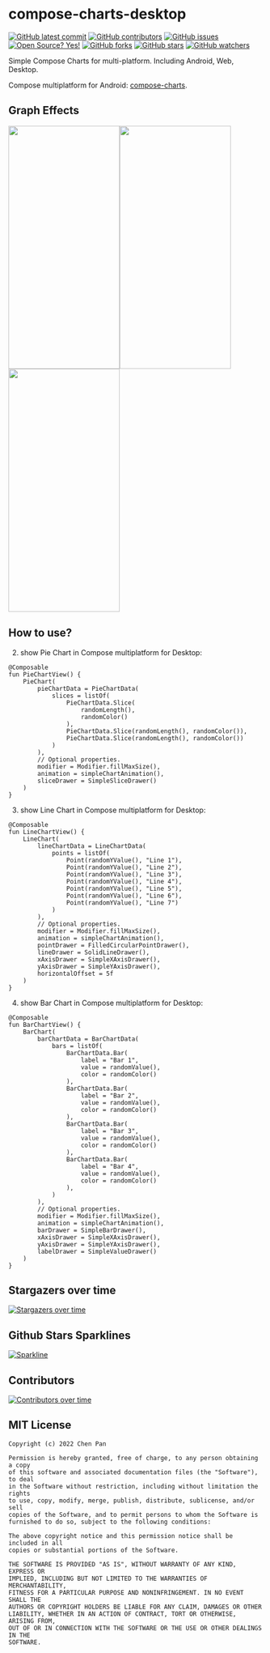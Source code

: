 # compose-charts-desktop

[![GitHub latest commit](https://badgen.net/github/last-commit/bytebeats/compose-charts-desktop)](https://github.com/bytebeats/compose-charts-desktop/commit/)
[![GitHub contributors](https://img.shields.io/github/contributors/bytebeats/compose-charts-desktop.svg)](https://github.com/bytebeats/compose-charts-desktop/graphs/contributors/)
[![GitHub issues](https://img.shields.io/github/issues/bytebeats/compose-charts-desktop.svg)](https://github.com/bytebeats/compose-charts-desktop/issues/)
[![Open Source? Yes!](https://badgen.net/badge/Open%20Source%20%3F/Yes%21/blue?icon=github)](https://github.com/bytebeats/compose-charts-desktop/)
[![GitHub forks](https://img.shields.io/github/forks/bytebeats/compose-charts-desktop.svg?style=social&label=Fork&maxAge=2592000)](https://github.com/bytebeats/compose-charts-desktop/network/)
[![GitHub stars](https://img.shields.io/github/stars/bytebeats/compose-charts-desktop.svg?style=social&label=Star&maxAge=2592000)](https://github.com/bytebeats/compose-charts-desktop/stargazers/)
[![GitHub watchers](https://img.shields.io/github/watchers/bytebeats/compose-charts-desktop.svg?style=social&label=Watch&maxAge=2592000)](https://github.com/bytebeats/compose-charts-desktop/watchers/)

Simple Compose Charts for multi-platform. Including Android, Web, Desktop.

Compose multiplatform for Android: [compose-charts](https://github.com/bytebeats/compose-charts).

## Graph Effects

<img src="/arts/pie_chart.gif" width="220" height="480"/><img src="/arts/line_chart.gif" width="220" height="480"/><img src="/arts/bar_chart.gif" width="220" height="480"/>

## How to use?

2. show Pie Chart in Compose multiplatform for Desktop:

```
@Composable
fun PieChartView() {
    PieChart(
        pieChartData = PieChartData(
            slices = listOf(
                PieChartData.Slice(
                    randomLength(),
                    randomColor()
                ),
                PieChartData.Slice(randomLength(), randomColor()),
                PieChartData.Slice(randomLength(), randomColor())
            )
        ),
        // Optional properties.
        modifier = Modifier.fillMaxSize(),
        animation = simpleChartAnimation(),
        sliceDrawer = SimpleSliceDrawer()
    )
}
```

3. show Line Chart in Compose multiplatform for Desktop:

```
@Composable
fun LineChartView() {
    LineChart(
        lineChartData = LineChartData(
            points = listOf(
                Point(randomYValue(), "Line 1"),
                Point(randomYValue(), "Line 2"),
                Point(randomYValue(), "Line 3"),
                Point(randomYValue(), "Line 4"),
                Point(randomYValue(), "Line 5"),
                Point(randomYValue(), "Line 6"),
                Point(randomYValue(), "Line 7")
            )
        ),
        // Optional properties.
        modifier = Modifier.fillMaxSize(),
        animation = simpleChartAnimation(),
        pointDrawer = FilledCircularPointDrawer(),
        lineDrawer = SolidLineDrawer(),
        xAxisDrawer = SimpleXAxisDrawer(),
        yAxisDrawer = SimpleYAxisDrawer(),
        horizontalOffset = 5f
    )
}
```

4. show Bar Chart in Compose multiplatform for Desktop:

```
@Composable
fun BarChartView() {
    BarChart(
        barChartData = BarChartData(
            bars = listOf(
                BarChartData.Bar(
                    label = "Bar 1",
                    value = randomValue(),
                    color = randomColor()
                ),
                BarChartData.Bar(
                    label = "Bar 2",
                    value = randomValue(),
                    color = randomColor()
                ),
                BarChartData.Bar(
                    label = "Bar 3",
                    value = randomValue(),
                    color = randomColor()
                ),
                BarChartData.Bar(
                    label = "Bar 4",
                    value = randomValue(),
                    color = randomColor()
                ),
            )
        ),
        // Optional properties.
        modifier = Modifier.fillMaxSize(),
        animation = simpleChartAnimation(),
        barDrawer = SimpleBarDrawer(),
        xAxisDrawer = SimpleXAxisDrawer(),
        yAxisDrawer = SimpleYAxisDrawer(),
        labelDrawer = SimpleValueDrawer()
    ) 
}
```
## Stargazers over time

[![Stargazers over time](https://starchart.cc/bytebeats/compose-charts-desktop.svg)](https://starchart.cc/bytebeats/compose-charts-desktop)

## Github Stars Sparklines

[![Sparkline](https://stars.medv.io/bytebeats/compose-charts-desktop.svg)](https://stars.medv.io/bytebeats/compose-charts-desktop)

## Contributors

[![Contributors over time](https://contributor-graph-api.apiseven.com/contributors-svg?chart=contributorOverTime&repo=bytebeats/compose-charts-desktop)](https://www.apiseven.com/en/contributor-graph?chart=contributorOverTime&repo=bytebeats/compose-charts-desktop)

## MIT License

    Copyright (c) 2022 Chen Pan

    Permission is hereby granted, free of charge, to any person obtaining a copy
    of this software and associated documentation files (the "Software"), to deal
    in the Software without restriction, including without limitation the rights
    to use, copy, modify, merge, publish, distribute, sublicense, and/or sell
    copies of the Software, and to permit persons to whom the Software is
    furnished to do so, subject to the following conditions:

    The above copyright notice and this permission notice shall be included in all
    copies or substantial portions of the Software.

    THE SOFTWARE IS PROVIDED "AS IS", WITHOUT WARRANTY OF ANY KIND, EXPRESS OR
    IMPLIED, INCLUDING BUT NOT LIMITED TO THE WARRANTIES OF MERCHANTABILITY,
    FITNESS FOR A PARTICULAR PURPOSE AND NONINFRINGEMENT. IN NO EVENT SHALL THE
    AUTHORS OR COPYRIGHT HOLDERS BE LIABLE FOR ANY CLAIM, DAMAGES OR OTHER
    LIABILITY, WHETHER IN AN ACTION OF CONTRACT, TORT OR OTHERWISE, ARISING FROM,
    OUT OF OR IN CONNECTION WITH THE SOFTWARE OR THE USE OR OTHER DEALINGS IN THE
    SOFTWARE.